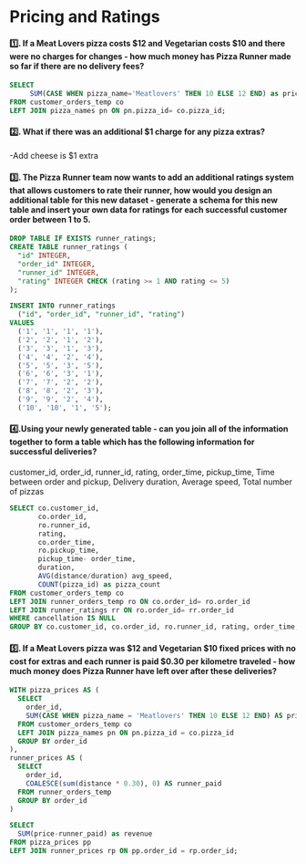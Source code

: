 # Pricing and Ratings


#### 1️⃣. If a Meat Lovers pizza costs $12 and Vegetarian costs $10 and there were no charges for changes - how much money has Pizza Runner made so far if there are no delivery fees?
```sql
SELECT 
     SUM(CASE WHEN pizza_name='Meatlovers' THEN 10 ELSE 12 END) as price
FROM customer_orders_temp co
LEFT JOIN pizza_names pn ON pn.pizza_id= co.pizza_id;
```

#### 2️⃣. What if there was an additional $1 charge for any pizza extras?
-Add cheese is $1 extra

#### 3️⃣. The Pizza Runner team now wants to add an additional ratings system that allows customers to rate their runner, how would you design an additional table for this new dataset - generate a schema for this new table and insert your own data for ratings for each successful customer order between 1 to 5.
```sql
DROP TABLE IF EXISTS runner_ratings;
CREATE TABLE runner_ratings (
  "id" INTEGER,
  "order_id" INTEGER,
  "runner_id" INTEGER,
  "rating" INTEGER CHECK (rating >= 1 AND rating <= 5)
);

INSERT INTO runner_ratings
  ("id", "order_id", "runner_id", "rating")
VALUES
  ('1', '1', '1', '1'),
  ('2', '2', '1', '2'),
  ('3', '3', '1', '3'),
  ('4', '4', '2', '4'),
  ('5', '5', '3', '5'),
  ('6', '6', '3', '1'),
  ('7', '7', '2', '2'),
  ('8', '8', '2', '3'),
  ('9', '9', '2', '4'),
  ('10', '10', '1', '5');
```

#### 4️⃣.Using your newly generated table - can you join all of the information together to form a table which has the following information for successful deliveries?
customer_id, order_id, runner_id, rating, order_time, pickup_time, Time between order and pickup, Delivery duration, Average speed, Total number of pizzas
```sql
SELECT co.customer_id,
       co.order_id,
       ro.runner_id,
       rating,
       co.order_time,
       ro.pickup_time,
       pickup_time- order_time,
       duration,
       AVG(distance/duration) avg_speed,
       COUNT(pizza_id) as pizza_count  
FROM customer_orders_temp co
LEFT JOIN runner_orders_temp ro ON co.order_id= ro.order_id
LEFT JOIN runner_ratings rr ON ro.order_id= rr.order_id
WHERE cancellation IS NULL
GROUP BY co.customer_id, co.order_id, ro.runner_id, rating, order_time, pickup_time, duration
```


#### 5️⃣. If a Meat Lovers pizza was $12 and Vegetarian $10 fixed prices with no cost for extras and each runner is paid $0.30 per kilometre traveled - how much money does Pizza Runner have left over after these deliveries?
```sql
WITH pizza_prices AS (
  SELECT 
    order_id,
    SUM(CASE WHEN pizza_name = 'Meatlovers' THEN 10 ELSE 12 END) AS price
  FROM customer_orders_temp co
  LEFT JOIN pizza_names pn ON pn.pizza_id = co.pizza_id
  GROUP BY order_id
),
runner_prices AS (
  SELECT
    order_id, 
    COALESCE(sum(distance * 0.30), 0) AS runner_paid
  FROM runner_orders_temp
  GROUP BY order_id
)

SELECT 
  SUM(price-runner_paid) as revenue
FROM pizza_prices pp
LEFT JOIN runner_prices rp ON pp.order_id = rp.order_id;
```
